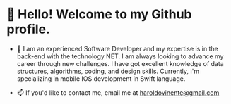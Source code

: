 # 👋 Hello! Welcome to my Github profile.

- 🔭 I am an experienced Software Developer and my expertise is in the back-end with the technology NET. I am always looking to advance my career through new challenges. I have got excellent knowledge of data structures, algorithms, coding, and design skills.
Currently, I'm specializing in mobile IOS development in Swift language.

- 📫 If you'd like to contact me, email me at haroldovinente@gmail.com
